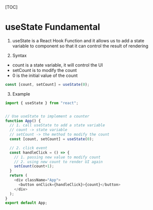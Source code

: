 [TOC]

# useState Fundamental
1. useState is a React Hook Function and it allows us to add a state variable to component so that it can control the result of rendering

2. Syntax
- count is a state variable, it will control the UI
- setCount is to modify the count
- 0 is the initial value of the count
```JavaScript 
const [count, setCount] = useState(0);
```

3. Example
```JavaScript
import { useState } from "react";


// Use useState to implement a counter
function App() {
  // 1. call useState to add a state variable
  // count -> state variable
  // setCount -> the method to modify the count
  const [count, setCount] = useState(0);

  // 2. click event
  const handleClick = () => {
    // 1. passing new value to modify count
    // 2. using new count to render UI again
    setCount(count+1);
  }
  return (
    <div className="App">
      <button onClick={handleClick}>{count}</button>
    </div>
  );
}
export default App;
```